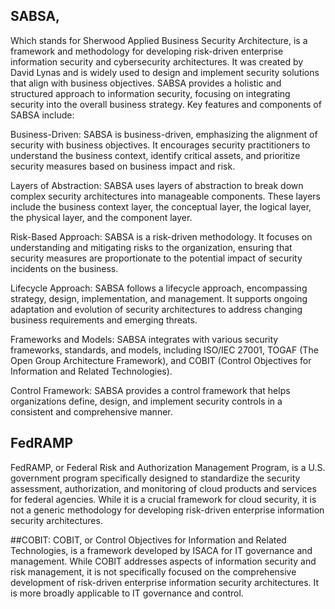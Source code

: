 ## SABSA, 
Which stands for Sherwood Applied Business Security Architecture, is a framework and methodology for developing risk-driven enterprise information security and cybersecurity architectures. It was created by David Lynas and is widely used to design and implement security solutions that align with business objectives. 
SABSA provides a holistic and structured approach to information security, focusing on integrating security into the overall business strategy.
Key features and components of SABSA include:

Business-Driven: SABSA is business-driven, emphasizing the alignment of security with business objectives. It encourages security practitioners to understand the business context, identify critical assets, and prioritize security measures based on business impact and risk.

Layers of Abstraction: SABSA uses layers of abstraction to break down complex security architectures into manageable components. These layers include the business context layer, the conceptual layer, the logical layer, the physical layer, and the component layer.

Risk-Based Approach: SABSA is a risk-driven methodology. It focuses on understanding and mitigating risks to the organization, ensuring that security measures are proportionate to the potential impact of security incidents on the business.

Lifecycle Approach: SABSA follows a lifecycle approach, encompassing strategy, design, implementation, and management. It supports ongoing adaptation and evolution of security architectures to address changing business requirements and emerging threats.

Frameworks and Models: SABSA integrates with various security frameworks, standards, and models, including ISO/IEC 27001, TOGAF (The Open Group Architecture Framework), and COBIT (Control Objectives for Information and Related Technologies).

Control Framework: SABSA provides a control framework that helps organizations define, design, and implement security controls in a consistent and comprehensive manner.


## FedRAMP
FedRAMP, or Federal Risk and Authorization Management Program, is a U.S. government program specifically designed to standardize the security assessment, authorization, and monitoring of cloud products and services for federal agencies. While it is a crucial framework for cloud security, it is not a generic methodology for developing risk-driven enterprise information security architectures.

##COBIT: COBIT, or Control Objectives for Information and Related Technologies, is a framework developed by ISACA for IT governance and management. While COBIT addresses aspects of information security and risk management, it is not specifically focused on the comprehensive development of risk-driven enterprise information security architectures. It is more broadly applicable to IT governance and control.

